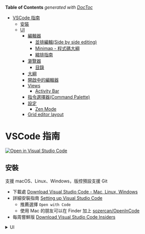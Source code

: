 <!-- START doctoc generated TOC please keep comment here to allow auto update -->
<!-- DON'T EDIT THIS SECTION, INSTEAD RE-RUN doctoc TO UPDATE -->
**Table of Contents**  *generated with [DocToc](https://github.com/thlorenz/doctoc)*

- [VSCode 指南](#vscode-%E6%8C%87%E5%8D%97)
    - [安裝](#%E5%AE%89%E8%A3%9D)
    - [UI](#ui)
        - [編輯器](#%E7%B7%A8%E8%BC%AF%E5%99%A8)
            - [並排編輯(Side by side editing)](#%E4%B8%A6%E6%8E%92%E7%B7%A8%E8%BC%AFside-by-side-editing)
            - [Minimap - 程式碼大綱](#minimap---%E7%A8%8B%E5%BC%8F%E7%A2%BC%E5%A4%A7%E7%B6%B1)
            - [縮排指南](#%E7%B8%AE%E6%8E%92%E6%8C%87%E5%8D%97)
        - [瀏覽器](#%E7%80%8F%E8%A6%BD%E5%99%A8)
            - [目錄](#%E7%9B%AE%E9%8C%84)
        - [大綱](#%E5%A4%A7%E7%B6%B1)
        - [開啟中的編輯器](#%E9%96%8B%E5%95%9F%E4%B8%AD%E7%9A%84%E7%B7%A8%E8%BC%AF%E5%99%A8)
        - [Views](#views)
            - [Activity Bar](#activity-bar)
        - [指令選擇器(Command Palette)](#%E6%8C%87%E4%BB%A4%E9%81%B8%E6%93%87%E5%99%A8command-palette)
        - [設定](#%E8%A8%AD%E5%AE%9A)
            - [Zen Mode](#zen-mode)
        - [Grid editor layout](#grid-editor-layout)

<!-- END doctoc generated TOC please keep comment here to allow auto update -->

# VSCode 指南

[![Open in Visual Studio Code](https://open.vscode.dev/badges/open-in-vscode.svg)](https://open.vscode.dev/vincentliu99999/vscode-tutorial)

## 安裝

支援 macOS、Linux、Windows，版控預設支援 Git

- 下載處 [Download Visual Studio Code - Mac, Linux, Windows](https://code.visualstudio.com/Download)
- 詳細安裝指南 [Setting up Visual Studio Code](https://code.visualstudio.com/docs/setup/setup-overview)
  - 推薦選擇 `Open with Code`
  - 使用 Mac 的朋友可以在 Finder 加上 [sozercan/OpenInCode](https://github.com/sozercan/OpenInCode)
- 每周嘗鮮版 [Download Visual Studio Code Insiders](https://code.visualstudio.com/insiders/)

<details>
  <summary>UI</summary>
    
## UI

![Interview Overview](/images/interface-overview.png)

- 編輯器
- 側邊攔
- 狀態列
- 活動列
- 面板

### 編輯器

#### 並排編輯(Side by side editing)

- 開啟檔案 `Ctrl+P` + (`Ctrl+Click` or `Ctrl+Enter`)
- 分割視窗 `Ctrl+\` 或檔案拉至上、下、左、右方
- 切換視窗 `Ctrl+1, 2, 3, 4`

![Side by side editing](/images/side-bys-ide-editing.gif)

#### Minimap - 程式碼大綱

讓你俯瞰程式碼，如果覺得礙眼可以去調整 `editor.minimap.side` 或 `editor.minimap.enabled`

#### 縮排指南

如果覺得礙眼可以去調整 `editor.renderIndentGuides`

### 瀏覽器

#### 目錄

- 新增檔案
- 新增資料夾
- 重新整理
- 摺疊資料夾
- terminal 開啟目錄
- 比對檔案
- 複製路徑

### 大綱

可調整排序

### 開啟中的編輯器

編輯器行為，有活動才會保留

1. 變更檔案
2. 雙擊
3. 開啟外部檔案

如果覺得不喜歡可以去調整 `workbench.editor.enablePreview`

### Views

- 搜尋
- 版控
- Debug
- 套件
- 自訂 View

快速開啟: `Ctrl+Q`(View: Open View)

#### Activity Bar

- 可以拖曳排序 View
- 右鍵點擊，可以選擇、顯示或隱藏 View

### 指令選擇器(Command Palette)

你想的到、想不到的指令，他都有 `Ctrl+Shift+P`

- 開啟檔案 `Ctrl+P`
- 開啟中的檔案 `Ctrl+Shift+Tab`
- 至特定符號 `Ctrl+Shift+O`
- 至某一行 `Ctrl+G`
- 輸入 `?` 會告知你所有可以執行的指令

### 設定

1. 全域
1. 工作區

- Windows: `File > Preferences > Settings`
- Mac: `Code > Preferences > Settings`

#### Zen Mode

專心 coding 的好幫手

### Grid editor layout

自由搭配 `View > Editor Layout`

</details>
